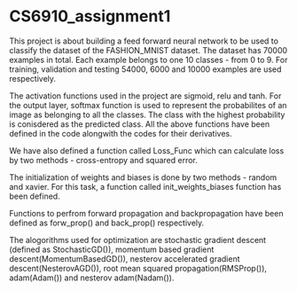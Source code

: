 # CS6910_assignment1
This project is about building a feed forward neural network to be used to classify the dataset of the FASHION_MNIST dataset.
The dataset has 70000 examples in total. Each example belongs to one 10 classes - from 0 to 9.
For training, validation and testing 54000, 6000 and 10000 examples are used respectively.

The activation functions used in the project are sigmoid, relu and tanh. For the output layer, softmax function is used to represent the probabilites of an image as belonging to all the classes. The class with the highest probability is conisdered as the predicted class. All the above functions have been defined in the code alongwith the codes for their derivatives.

We have also defined a function called Loss_Func which can calculate loss by two methods - cross-entropy and squared error.

The initialization of weights and biases is done by two methods - random and xavier. For this task, a function called init_weights_biases function has been defined.

Functions to perfrom forward propagation and backpropagation have been defined as forw_prop() and back_prop() respectively.

The alogorithms used for optimization are stochastic gradient descent (defined as StochasticGD()), momentum based gradient descent(MomentumBasedGD()), nesterov accelerated gradient descent(NesterovAGD()), root mean squared propagation(RMSProp()), adam(Adam()) and nesterov adam(Nadam()).



